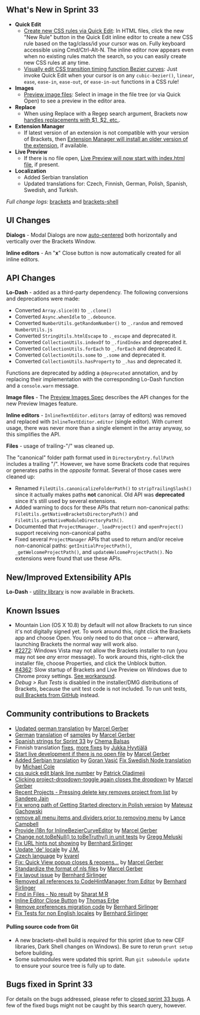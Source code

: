 What's New in Sprint 33
-----------------------
* **Quick Edit**
    * [Create new CSS rules via Quick Edit](https://trello.com/c/5I5AddGo/599-5-css-quick-edit-create-new-selector): In HTML files, click the new "New Rule" button in the Quick Edit inline editor to create a new CSS rule based on the tag/class/id your cursor was on. Fully keyboard accessible using Cmd/Ctrl-Alt-N. The inline editor now appears even when no existing rules match the search, so you can easily create new CSS rules at any time.
    * [Visually edit CSS transition timing function Bezier curves](https://trello.com/c/5EPJdO1q/838-2-quick-edit-css-cubic-bezier): Just invoke Quick Edit when your cursor is on any `cubic-bezier()`, `linear`, `ease`, `ease-in`, `ease-out`, or `ease-in-out` functions in a CSS rule!
* **Images**
    * [Preview image files](https://trello.com/c/l9AcILkC/24-8-preview-images): Select in image in the file tree (or via Quick Open) to see a preview in the editor area.
* **Replace**
    * When using Replace with a Regep search argument, Brackets now [handles replacements with $1, $2, etc.](https://github.com/adobe/brackets/pull/5618).
* **Extension Manager**
    * If latest version of an extension is not compatible with your version of Brackets, then [Extension Manager will install an older version of the extension](https://github.com/adobe/brackets/pull/5653), if available.
* **Live Preview**
    * If there is no file open, [Live Preview will now start with index.html file](https://github.com/adobe/brackets/pull/5547), if present.
* **Localization**
    * Added Serbian translation
    * Updated translations for: Czech, Finnish, German, Polish, Spanish, Swedish, and Turkish.

_Full change logs:_ [brackets](https://github.com/adobe/brackets/compare/sprint-32...sprint-33#commits_bucket) and [brackets-shell](https://github.com/adobe/brackets-shell/compare/sprint-32...sprint-33#commits_bucket)


UI Changes
----------
**Dialogs** - Modal Dialogs are now [auto-centered](https://github.com/adobe/brackets/pull/5399) both horizontally and vertically over the Brackets Window.

**Inline editors** - An "**x**" Close button is now automatically created for all inline editors.


API Changes
-----------
**Lo-Dash** - added as a third-party dependency. The following conversions and deprecations were made:

* Converted `Array.slice(0)` to `_.clone()`
* Converted `Async.whenIdle` to `_.debounce`.
* Converted `NumberUtils.getRandomNumber()` to `_.random` and removed `NumberUtils.js`
* Converted `StringUtils.htmlEscape` to `._escape` and deprecated it.
* Converted `CollectionUtils.indexOf` to `_.findIndex` and deprecated it.
* Converted `CollectionUtils.forEach` to `_.forEach` and deprecated it.
* Converted `CollectionUtils.some` to `_.some` and deprecated it.
* Converted `CollectionUtils.hasProperty` to `_.has` and deprecated it.

Functions are deprecated by adding a `@deprecated` annotation, and by replacing their implementation with the corresponding Lo-Dash function and a `console.warn` message.

**Image files** - The [Preview Images Spec](https://github.com/adobe/brackets/wiki/Preview-Images-Spec) describes the API changes for the new Preview Images feature.

**Inline editors** - `InlineTextEditor.editors` (array of editors) was removed and replaced with `InlineTextEditor.editor` (single editor). With current usage, there was never more than a single element in the array anyway, so this simplifies the API.

**Files** - usage of trailing-"/" was cleaned up.

The "canonical" folder path format used in `DirectoryEntry.fullPath` includes a trailing "/".  However, we have some Brackets code that requires or generates paths in the _opposite_ format.  Several of those cases were cleaned up:

* Renamed `FileUtils.canonicalizeFolderPath()` to `stripTrailingSlash()` since it actually makes paths **not** canonical. Old API was **deprecated** since it's still used by several extensions.
* Added warning to docs for these APIs that return non-canonical paths: `FileUtils.getNativeBracketsDirectoryPath()` and `FileUtils.getNativeModuleDirectoryPath()`.
* Documented that `ProjectManager._loadProject()` and `openProject()` support receiving non-canonical paths
* Fixed several `ProjectManager` APIs that used to return and/or receive non-canonical paths: `getInitialProjectPath()`, `_getWelcomeProjectPath()`, and `updateWelcomeProjectPath()`.  No extensions were found that use these APIs.

New/Improved Extensibility APIs
-------------------------------
**Lo-Dash** - [utility library](http://lodash.com/) is now available in Brackets.


Known Issues
------------
* Mountain Lion (OS X 10.8) by default will not allow Brackets to run since it's not digitally signed yet. To work around this, right click the Brackets app and choose Open. You only need to do that once -- afterward, launching Brackets the normal way will work also.
* [#2272](https://github.com/adobe/brackets/issues/2272): Windows Vista may not allow the Brackets installer to run (you may not see _any_ error message). To work around this, right-click the installer file, choose Properties, and click the Unblock button.
* [#4362](https://github.com/adobe/brackets/issues/4362): Slow startup of Brackets and Live Preview on Windows due to Chrome proxy settings. [See workaround](https://support.google.com/chrome/answer/106010?hl=en).
* _Debug > Run Tests_ is disabled in the installer/DMG distributions of Brackets, because the unit test code is not included. To run unit tests, [pull Brackets from GitHub](https://github.com/adobe/brackets/wiki/How-to-Hack-on-Brackets#wiki-getcode) instead.


Community contributions to Brackets
-----------------------------------
* [Updated german translation](https://github.com/adobe/brackets/pull/5667) by [Marcel Gerber](https://github.com/SAPlayer)
* [German](https://github.com/adobe/brackets/pull/5657) [translation](https://github.com/adobe/brackets/pull/5567) of [samples](https://github.com/adobe/brackets/pull/5583) by [Marcel Gerber](https://github.com/SAPlayer)
* [Spanish strings for Sprint 33](https://github.com/adobe/brackets/pull/5676) by [Chema Balsas](https://github.com/jbalsas)
* Finnish translation [fixes](https://github.com/adobe/brackets/pull/5557), [more fixes](https://github.com/adobe/brackets/pull/5556) by [Jukka Hyytiälä](https://github.com/jukkah)
* [Start live development if there is no open file](https://github.com/adobe/brackets/pull/5547) by [Marcel Gerber](https://github.com/SAPlayer)
* [Added Serbian translation](https://github.com/adobe/brackets/pull/5515) by [Goran Vasić](https://github.com/Gocilla)
[Fix Swedish Node translation](https://github.com/adobe/brackets/pull/5647) by [Michael Cole](https://github.com/micole)
* [css quick edit blank line number](https://github.com/adobe/brackets/pull/5582) by [Patrick Oladimeji](https://github.com/thehogfather)
* [Clicking project-dropdown-toggle again closes the dropdown](https://github.com/adobe/brackets/pull/5435) by [Marcel Gerber](https://github.com/SAPlayer)
* [Recent Projects - Pressing delete key removes project from list](https://github.com/adobe/brackets/pull/5354) by [Sandeep Jain](https://github.com/sandeepjain)
* [Fix wrong path of Getting Started directory in Polish version](https://github.com/adobe/brackets/pull/5471) by [Mateusz Gachowski](https://github.com/mateuszgachowski)
* [remove all menu items and dividers prior to removing menu](https://github.com/adobe/brackets/pull/5384) by [Lance Campbell](https://github.com/lkcampbell)
* [Provide i18n for InlineBezierCurveEditor](https://github.com/adobe/brackets/pull/5553) by [Marcel Gerber](https://github.com/SAPlayer)
* [Change not.toBeNull() to toBeTruthy() in unit tests](https://github.com/adobe/brackets/pull/5492) by [Gregg Meluski](https://github.com/gmeluski)
* [Fix URL hints not showing](https://github.com/adobe/brackets/pull/5422) by [Bernhard Sirlinger](https://github.com/WebsiteDeveloper)
* [Update 'de' locale](https://github.com/adobe/brackets/pull/5470) by [J.M.](https://github.com/mynetx)
* [Czech language](https://github.com/adobe/brackets/pull/5510) by [kvarel](https://github.com/kvarel)
* [Fix: Quick View popup closes & reopens...](https://github.com/adobe/brackets/pull/5428) by [Marcel Gerber](https://github.com/SAPlayer)
* [Standardize the format of nls files](https://github.com/adobe/brackets/pull/5505) by [Marcel Gerber](https://github.com/SAPlayer)
* [Fix layout issue](https://github.com/adobe/brackets/pull/5484) by [Bernhard Sirlinger](https://github.com/WebsiteDeveloper)
* [Removed all references to CodeHintManager from Editor](https://github.com/adobe/brackets/pull/5421) by [Bernhard Sirlinger](https://github.com/WebsiteDeveloper)
* [Find in Files - No result](https://github.com/adobe/brackets/pull/5477) by [Sharat M R](https://github.com/cosmosgenius)
* [Inline Editor Close Button](https://github.com/adobe/brackets/pull/5443) by [Thomas Erbe](https://github.com/VizuaaLOG)
* [Remove preferences migration code](https://github.com/adobe/brackets/pull/5429) by [Bernhard Sirlinger](https://github.com/WebsiteDeveloper)
* [Fix Tests for non English locales](https://github.com/adobe/brackets/pull/5433) by [Bernhard Sirlinger](https://github.com/WebsiteDeveloper)

#### Pulling source code from Git
* A new brackets-shell build is _required_ for this sprint (due to new CEF libraries, Dark Shell changes on Windows). Be sure to rerun `grunt setup` before building.
* Some submodules were updated this sprint. Run `git submodule update` to ensure your source tree is fully up to date.


Bugs fixed in Sprint 33
-----------------------
For details on the bugs addressed, please refer to [closed sprint 33 bugs](https://github.com/adobe/brackets/issues?labels=&milestone=20&state=closed). A few of the fixed bugs might not be caught by this search query, however.